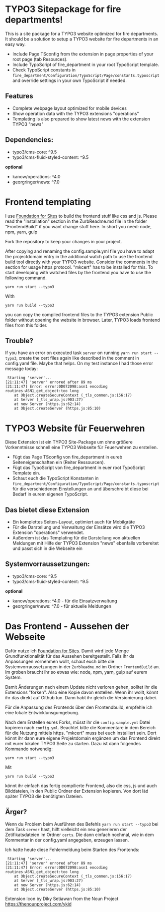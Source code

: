 # TYPO3 Sitepackage for fire departments!

This is a site package for a TYPO3 website optimized for fire departments. It should be a solution to setup a TYPO3 website for fire departments in an easy way.

 * Include Page TSconfig from the extension in page properties of your root page (tab Resources).
 * Include TypoScript of fire_department in your root TypoScript template.
 * Check TypoScript constants in `fire_department/Configuration/TypoScript/Page/constants.typoscript` and override settings in your own TypoScript if needed.

## Features

* Complete webpage layout optimized for mobile devices
* Show operation data with the TYPO3 extensions "operations"
* Templating is also prepared to show latest news with the extension TYPO3 "news"

## Dependencies:

* typo3/cms-core: ^9.5
* typo3/cms-fluid-styled-content: ^9.5

**optional**

* kanow/operations: ^4.0
* georgringer/news: ^7.0

# Frontend templating

I use [Foundation for Sites](http://foundation.zurb.com/sites) to build the frontend stuff like css and js. Please read the "Installation" section in the ZurbReadme.md file in the folder "FrontendBuild" if you want change stuff here. In short you need: node, npm, yarn, gulp

Fork the repository to keep your changes in your project.

After copying and renaming the config.sample.yml file you have to adapt the projectdomain entry in the additional watch path to use the frontend build tool directly with your TYPO3 website. Consider the comments in the section for usage https protocol. "mkcert" has to be installed for this. To start developing with watched files by the frontend you have to use the following command.

    yarn run start --typo3

With

    yarn run build --typo3

you can copy the compiled frontend files to the TYPO3 extension Public folder without opening the website in browser. Later, TYPO3 loads frontend files from this folder.

## Trouble?

If you have an error on executed task `server` on running `yarn run start --typo3`, create the cert files again like described in the comment in config.yaml file. Maybe that helps.
On my test instance I had those error message today:

     Starting 'server'...
    [21:11:47] 'server' errored after 89 ms
    [21:11:47] Error: error:0D07209B:asn1 encoding routines:ASN1_get_object:too long
        at Object.createSecureContext (_tls_common.js:156:17)
        at Server (_tls_wrap.js:903:27)
        at new Server (https.js:62:14)
        at Object.createServer (https.js:85:10)


# TYPO3 Website für Feuerwehren

Diese Extension ist ein TYPO3 Site-Package um ohne größere Vorkenntnisse schnell eine TYPO3 Webseite für Feuerwehren zu erstellen.

  * Fügt das Page TSconfig von fire_department in eureb Seiteneigenschaften ein (Reiter Ressourcen).
  * Fügt das TypoScript von fire_department in euer root TypoScript Template ein.
  * Schaut euch die TypoScript Konstanten in `fire_department/Configuration/TypoScript/Page/constants.typoscript` für die verschiedenen Einstellungen an und überschreibt diese bei Bedarf in eurem eigenen TypoScript.

## Das bietet diese Extension

* Ein komplettes Seiten-Layout, optimiert auch für Mobilgräte
* Für die Darstellung und Verwaltung der Einsätze wird die TYPO3 Extension "operations" verwendet.
* Außerdem ist das Templating für die Darstellung von aktuellen Meldungen mit Hilfe der TYPO3 Extension "news" ebenfalls vorbereitet und passt sich in die Webseite ein

## Systemvorraussetzungen:

* typo3/cms-core: ^9.5
* typo3/cms-fluid-styled-content: ^9.5

**optional**

* kanow/operations: ^4.0 - für die Einsatzverwaltung
* georgringer/news: ^7.0 - für aktuelle Meldungen

# Das Frontend - Aussehen der Webseite

Dafür nutze ich [Foundation for Sites](http://foundation.zurb.com/sites). Damit wird jede Menge Grundfunktionalität für das Aussehen bereitgestellt. Falls ihr da Anpassungen vornehmen wollt, schaut euch bitte die Systemvorraussetzungen in der `ZurbReadme.md` im Ordner `FrontendBuild` an. Im groben braucht ihr so etwas wie: node, npm, yarn, gulp auf eurem System.

Damit Änderungen nach einem Update nicht verloren gehen, solltet ihr die Extensions "forken". Also eine Kopie davon erstellen. Wenn ihr wollt, könnt ihr das direkt auf Github tun. Dann habt ihr gleich die Versionierung dabei.

Für die Anpassung des Frontends über den Frontendbuild, empfehle ich eine lokale Entwicklunsgumgebung.

Nach dem Erstellen eures Forks, müsst ihr die `config.sample.yml` Datei kopieren nach `config.yml`. Beachtet bitte die Kommentare in dem Bereich für die Nutzung mittels https. "mkcert" muss bei euch installiert sein. Dort könnt ihr dann eure eigene Projektdomain ergänzen um das Frontend direkt mit eurer lokalen TYPO3 Seite zu starten. Dazu ist dann folgendes Kommando notwendig:

    yarn run start --typo3

Mit

    yarn run build --typo3

könnt ihr einfach das fertig compilierte Frontend, also die css, js und auch Bilddateien, in den Public Ordner der Extension kopieren. Von dort läd später  TYPO3 die benötigten Dateien.

## Ärger?

Wenn du Problem beim Ausführen des Befehls `yarn run start --typo3` bei dem Task `server` hast, hilft vielleicht ein neu generieren der Zetifikatsdateien im Ordner `certs`. Die dann einfach nochmal, wie in dem Kommentar in der config.yaml angegeben, erzeugen lassen.

Ich hatte heute diese Fehlermeldung beim Starten des Frontends:

     Starting 'server'...
    [21:11:47] 'server' errored after 89 ms
    [21:11:47] Error: error:0D07209B:asn1 encoding routines:ASN1_get_object:too long
        at Object.createSecureContext (_tls_common.js:156:17)
        at Server (_tls_wrap.js:903:27)
        at new Server (https.js:62:14)
        at Object.createServer (https.js:85:10)

Extension Icon by Diky Setiawan from the Noun Project https://thenounproject.com/ykid
